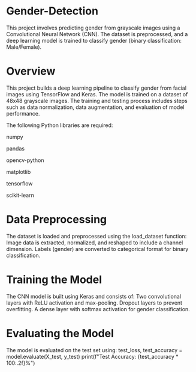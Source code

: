 # Gender-Detection
This project involves predicting gender from grayscale images using a Convolutional Neural Network (CNN). The dataset is preprocessed, and a deep learning model is trained to classify gender (binary classification: Male/Female).

# Overview

This project builds a deep learning pipeline to classify gender from facial images using TensorFlow and Keras. The model is trained on a dataset of 48x48 grayscale images. The training and testing process includes steps such as data normalization, data augmentation, and evaluation of model performance.

The following Python libraries are required:

numpy

pandas

opencv-python

matplotlib

tensorflow

scikit-learn

# Data Preprocessing

The dataset is loaded and preprocessed using the load_dataset function:
Image data is extracted, normalized, and reshaped to include a channel dimension.
Labels (gender) are converted to categorical format for binary classification.

# Training the Model

The CNN model is built using Keras and consists of:
Two convolutional layers with ReLU activation and max-pooling.
Dropout layers to prevent overfitting.
A dense layer with softmax activation for gender classification.

# Evaluating the Model

The model is evaluated on the test set using:
test_loss, test_accuracy = model.evaluate(X_test, y_test)
print(f"Test Accuracy: {test_accuracy * 100:.2f}%")
